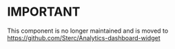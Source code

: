 # IMPORTANT

This component is no longer maintained and is moved to https://github.com/Sterc/Analytics-dashboard-widget
